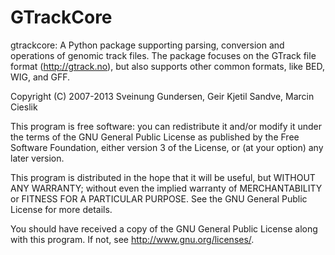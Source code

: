 GTrackCore
======

gtrackcore: A	Python	package	supporting	parsing,	conversion	and	operations
of genomic track files. The package focuses on the GTrack file format
(http://gtrack.no), but also supports other common formats, like BED, WIG,
and GFF. 

Copyright (C) 2007-2013 Sveinung Gundersen, Geir Kjetil Sandve, Marcin Cieslik

This program is free software: you can redistribute it and/or modify
it under the terms of the GNU General Public License as published by
the Free Software Foundation, either version 3 of the License, or
(at your option) any later version.

This program is distributed in the hope that it will be useful,
but WITHOUT ANY WARRANTY; without even the implied warranty of
MERCHANTABILITY or FITNESS FOR A PARTICULAR PURPOSE.  See the
GNU General Public License for more details.

You should have received a copy of the GNU General Public License
along with this program.  If not, see <http://www.gnu.org/licenses/>.

